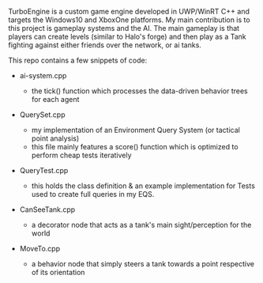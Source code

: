 TurboEngine is a custom game engine developed in UWP/WinRT C++ and targets the Windows10 and XboxOne platforms. 
My main contribution is to this project is gameplay systems and the AI.
The main gameplay is that players can create levels (similar to Halo's forge) and then play as a Tank fighting against either friends over the network, or ai tanks. 

This repo contains a few snippets of code:
- ai-system.cpp
	- the tick() function which processes the data-driven behavior trees for each agent

- QuerySet.cpp
    - my implementation of an Environment Query System (or tactical point analysis) 
	- this file mainly features a score() function which is optimized to perform cheap tests iteratively

- QueryTest.cpp
	- this holds the class definition & an example implementation for Tests used to create full queries in my EQS. 

- CanSeeTank.cpp
	- a decorator node that acts as a tank's main sight/perception for the world
	
- MoveTo.cpp
	- a behavior node that simply steers a tank towards a point respective of its orientation
